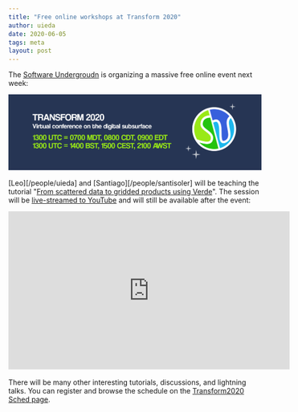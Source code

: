 ```yaml
---
title: "Free online workshops at Transform 2020"
author: uieda
date: 2020-06-05
tags: meta
layout: post
---
```


The [Software Undergroudn](https://softwareunderground.org/) is organizing a
massive free online event next week:

[![Transform2020 Virtual Conference on digital subsurface](../images/transform2020.jpg)](https://transform2020.sched.com/)

[Leo][/people/uieda] and [Santiago][/people/santisoler] will be teaching the
tutorial
"[From scattered data to gridded products using Verde](https://transform2020.sched.com/event/c7KE/tutorial-from-scattered-data-to-gridded-products-using-verde)".
The session will be [live-streamed to
YouTube](https://www.youtube.com/watch?v=-xZdNdvzm3E) and will still be
available after the event:

<div class="embed-responsive embed-responsive-16by9">
<iframe width="560" height="315" src="https://www.youtube-nocookie.com/embed/-xZdNdvzm3E" frameborder="0" allow="accelerometer; autoplay; encrypted-media; gyroscope; picture-in-picture" allowfullscreen></iframe>
</div>

There will be many other interesting tutorials, discussions, and lightning
talks. You can register and browse the schedule on the
[Transform2020 Sched page](https://transform2020.sched.com).
